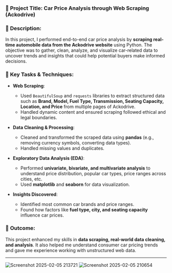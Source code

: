 

### 🔹 **Project Title**: Car Price Analysis through Web Scraping (Ackodrive)

### 🔹 **Description**:

In this project, I performed end-to-end car price analysis by **scraping real-time automobile data from the Ackodrive website** using Python. The objective was to gather, clean, analyze, and visualize car-related data to uncover trends and insights that could help potential buyers make informed decisions.

### 🔹 **Key Tasks & Techniques**:

* **Web Scraping**:

  * Used `BeautifulSoup` and `requests` libraries to extract structured data such as **Brand, Model, Fuel Type, Transmission, Seating Capacity, Location, and Price** from multiple pages of Ackodrive.
  * Handled dynamic content and ensured scraping followed ethical and legal boundaries.

* **Data Cleaning & Processing**:

  * Cleaned and transformed the scraped data using **pandas** (e.g., removing currency symbols, converting data types).
  * Handled missing values and duplicates.

* **Exploratory Data Analysis (EDA)**:

  * Performed **univariate, bivariate, and multivariate analysis** to understand price distribution, popular car types, price ranges across cities, etc.
  * Used **matplotlib** and **seaborn** for data visualization.

* **Insights Discovered**:

  * Identified most common car brands and price ranges.
  * Found how factors like **fuel type, city, and seating capacity** influence car prices.

### 🔹 **Outcome**:

This project enhanced my skills in **data scraping, real-world data cleaning, and analysis**. It also helped me understand consumer car pricing trends and gave me experience working with unstructured web data.

---

![Screenshot 2025-02-05 213721](https://github.com/user-attachments/assets/dbf073fb-3695-4f94-970d-2fdee7ab1728)
![Screenshot 2025-02-05 210654](https://github.com/user-attachments/assets/0fb89058-301b-4b6d-9032-b166bb2a0b1a)
